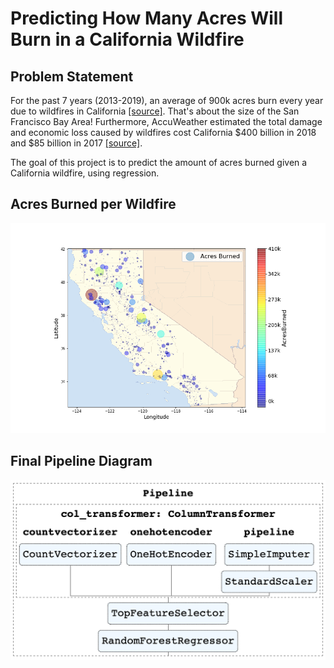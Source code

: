 # Predicting How Many Acres Will Burn in a California Wildfire

## Problem Statement
For the past 7 years (2013-2019), an average of 900k acres burn every year due to wildfires in California [[source]](https://www.fire.ca.gov/incidents/). That's about the size of the San Francisco Bay Area! Furthermore, AccuWeather estimated the total damage and economic loss caused by wildfires cost California \$400 billion in 2018 and \$85 billion in 2017 [[source]](https://www.accuweather.com/en/weather-news/california-wildfires-will-cost-tens-of-billions-accuweather-estimates/612548).  

The goal of this project is to predict the amount of acres burned given a California wildfire, using regression.

## Acres Burned per Wildfire
![](./img/california_wildfires_plot.png)

## Final Pipeline Diagram
![](./img/final_pipeline.png)